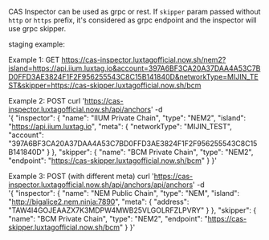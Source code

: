 CAS Inspector can be used as grpc or rest. If `skipper` param passed without `http` or `https` prefix, it's considered as grpc endpoint and the inspector will use grpc skipper.

staging example:

Example 1: GET
https://cas-inspector.luxtagofficial.now.sh/nem2?island=https://api.iium.luxtag.io&account=397A6BF3CA20A37DAA4A53C7BD0FFD3AE3824F1F2F956255543C8C15B141840D&networkType=MIJIN_TEST&skipper=https://cas-skipper.luxtagofficial.now.sh/bcm

Example 2: POST
curl 'https://cas-inspector.luxtagofficial.now.sh/api/anchors' -d \
'{
  "inspector": {
    "name": "IIUM Private Chain",
    "type": "NEM2",
    "island": "https://api.iium.luxtag.io",
    "meta": {
      "networkType": "MIJIN_TEST",
      "account": "397A6BF3CA20A37DAA4A53C7BD0FFD3AE3824F1F2F956255543C8C15B141840D"
    }
  },
  "skipper": {
    "name": "BCM Private Chain",
    "type": "NEM2",
    "endpoint": "https://cas-skipper.luxtagofficial.now.sh/bcm"
  }
}'

Example 3: POST (with different meta)
curl 'https://cas-inspector.luxtagofficial.now.sh/api/anchors/api/anchors' -d \
'{
  "inspector": {
    "name": "NEM Public Chain",
    "type": "NEM",
    "island": "http://bigalice2.nem.ninja:7890",
    "meta": {
      "address": "TAW4I4GOJEAAZX7K3MDPW4MWB25VLGOLRFZLPVRY"
    }
  },
  "skipper": {
    "name": "BCM Private Chain",
    "type": "NEM2",
    "endpoint": "https://cas-skipper.luxtagofficial.now.sh/bcm"
  }
}'